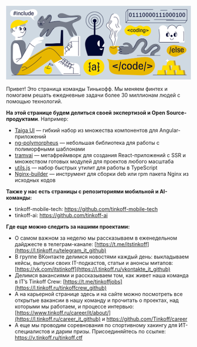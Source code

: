 
![Open source проекты Тинькофф](https://raw.githubusercontent.com/Tinkoff/.github/main/profile/tinkoff_github_cover.png "Open source проекты Тинькофф")

Привет! Это страница команды Тинькофф.
Мы меняем финтех и помогаем решать ежедневные задачи более 30 миллионам людей с помощью технологий. 

**На этой странице будем делиться своей экспертизой и Open Source-продуктами**. Например:
- [Taiga UI](https://github.com/Tinkoff/taiga-ui) — гибкий набор из множества компонентов для Angular-приложений
- [ng-polymorpheus](https://github.com/Tinkoff/ng-polymorpheus) — небольшая  библиотека для работы с полиморфными шаблонами
- [tramvai](https://github.com/Tinkoff/tramvai) — метафреймворк для создания React-приложений с SSR и множеством готовых модулей для проектов любого масштаба
- [utils.js](https://github.com/Tinkoff/utils.js) — набор быстрых утилит для работы в TypeScript
- [Nginx-builder](https://github.com/Tinkoff/Nginx-builder) — инструмент для сборки deb или rpm пакета Nginx из исходных кодов

**Также у нас есть страницы с репозиториями мобильной и AI-команды:**
- tinkoff-mobile-tech: https://github.com/tinkoff-mobile-tech
- tinkoff-ai: https://github.com/tinkoff-ai

**Где еще можно следить за нашими проектами:**
- О самом важном за неделю мы рассказываем в еженедельном дайджесте в телеграм-канале: [https://t.me/itstinkoff](https://l.tinkoff.ru/telegram_it_github)
- В группе ВКонтакте делимся новостями каждый день: выкладываем кейсы, выпуски своих IT-подкастов, статьи и анонсы митапов: [https://vk.com/itstinkoff](https://l.tinkoff.ru/vkontakte_it_github)
- Делимся вакансиями и рассказываем том, как живет наша команда в IT’s Tinkoff Crew: [https://t.me/tinkoffjobs](https://l.tinkoff.ru/tinkoffcrew_github)
- А на карьерной странице здесь и на сайте можно посмотреть все открытые вакансии в нашу команду и прочитать о проектах, над которыми мы работаем, и процессе интервью: [https://www.tinkoff.ru/career/it/about/](https://l.tinkoff.ru/career_it_github) и https://github.com/Tinkoff/career
- А еще мы проводим соревнования по спортивному хакингу для ИТ-специалистов и дарим призы. Присоединяйтесь по ссылке: https://v.tinkoff.ru/tinkoff.ctf